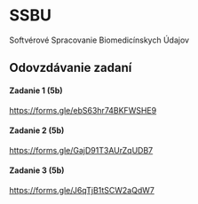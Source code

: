 # SSBU
Softvérové Spracovanie Biomedicínskych Údajov


## Odovzdávanie zadaní

#### Zadanie 1 (5b)

https://forms.gle/ebS63hr74BKFWSHE9

#### Zadanie 2 (5b)

https://forms.gle/GajD91T3AUrZqUDB7

#### Zadanie 3 (5b)

https://forms.gle/J6qTjB1tSCW2aQdW7